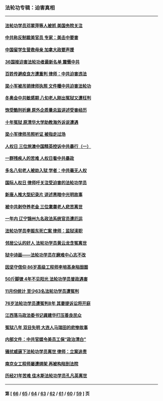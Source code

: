 ### 法轮功专辑：迫害真相
---
#### [法轮功学员邓翠萍等人被抓 美国务院关注](../../pages/nf4379/n13451524.md?12230430) 
#### [中共称反制裁美官员 专家：美击中要害](../../pages/nf4379/n13452005.md?12230430) 
#### [中国留学生营救母亲 加拿大政要声援](../../pages/nf4379/n13449183.md?12230430) 
#### [36国接迫害法轮功者最新名单 震慑中共](../../pages/nf4379/n13445909.md?12230430) 
#### [百姓传避疫良方遭重判 律师：中共迫害违法](../../pages/nf4379/n13443532.md?12230430) 
#### [梁小军被吊销律师执照 文件曝中共迫害法轮功](../../pages/nf4379/n13442432.md?12230430) 
#### [冬奥会中共敏感期 八旬老人刚出冤狱又遭枉判](../../pages/nf4379/n13441478.md?12230430) 
#### [饱受酷刑折磨 原外企质量总监讲述受害经历](../../pages/nf4379/n13438937.md?12230430) 
#### [十年冤狱 原清华大学助教海外诉说遭遇](../../pages/nf4379/n13436648.md?12230430) 
#### [梁小军律师吊照听证 被指走过场](../../pages/nf4379/n13437662.md?12230430) 
#### [人权日 三位旅澳中国精英控诉中共暴行（一）](../../pages/nf4379/n13434903.md?12230430) 
#### [一群残疾人的苦难 人权日看中共暴政](../../pages/nf4379/n13431199.md?12230430) 
#### [多名八旬老人被劫入狱 学者：中共毫无人权](../../pages/nf4379/n13429561.md?12230430) 
#### [国际人权日 律师吁关注受迫害的法轮功学员](../../pages/nf4379/n13427032.md?12230430) 
#### [新唐人推大型纪录片 讲述黑暗中光明故事](../../pages/nf4379/n13427790.md?12230430) 
#### [被中共剥夺养老金 三位耄耋老人悲苦离世](../../pages/nf4379/n13424317.md?12230430) 
#### [一年内 辽宁锦州九名政法系统官员遭厄运](../../pages/nf4379/n13422434.md?12230430) 
#### [法轮功学员李振东死亡案 律师：监狱渎职](../../pages/nf4379/n13422564.md?12230430) 
#### [邻居公认的好人 法轮功学员黄云龙含冤离世](../../pages/nf4379/n13421952.md?12230430) 
#### [狱中诗画——法轮功学员在磨难中心志不改](../../pages/nf4379/n13411319.md?12230430) 
#### [因坚守信仰 86岁高级工程师李培高身陷囹圄](../../pages/nf4379/n13419794.md?12230430) 
#### [50斤脚镣 4年不见阳光 法轮功学员普政遇害](../../pages/nf4379/n13417359.md?12230430) 
#### [11月份统计 至少63名法轮功学员遭冤判](../../pages/nf4379/n13416813.md?12230430) 
#### [76岁法轮功学员遭冤判8年 其妻提诉讼将开庭](../../pages/nf4379/n13415071.md?12230430) 
#### [江西落马政法委书记龚建华打压善良民众](../../pages/nf4379/n13412606.md?12230430) 
#### [冤狱八年 双目失明 大连人马瑞田的悲惨故事](../../pages/nf4379/n13413203.md?12230430) 
#### [内部文件：中共官媒令美员工保“政治清白”](../../pages/nf4379/n13413559.md?12230430) 
#### [骚扰威逼下法轮功学员离世 律师：立案追责](../../pages/nf4379/n13411227.md?12230430) 
#### [南京女工程师屡遭绑架 再被构陷到法院](../../pages/nf4379/n13410744.md?12230430) 
#### [历经21年苦难 佳木斯法轮功学员孔凡英离世](../../pages/nf4379/n13410256.md?12230430) 

---
#### 第 [ [66](./66.md?12230430) / [65](./65.md?12230430) / [64](./64.md?12230430) / [63](./63.md?12230430) / [62](./62.md?12230430) / [61](./61.md?12230430) / [60](./60.md?12230430) / [59](./59.md?12230430) ] 页
